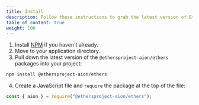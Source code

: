 ```yaml
---
title: Install
description: Follow these instructions to grab the latest version of Ether.js.
table_of_content: true
weight: 100
---
```


1. Install [NPM](https://www.npmjs.com/) if you haven't already.
2. Move to your application directory.
3. Pull down the latest version of the `@ethersproject-aion/ethers` packages into your project:

```bash
npm install @ethersproject-aion/ethers
```

4. Create a JavaScript file and `require` the package at the top of the file:

```javascript
const { aion } = require("@ethersproject-aion/ethers");
```
